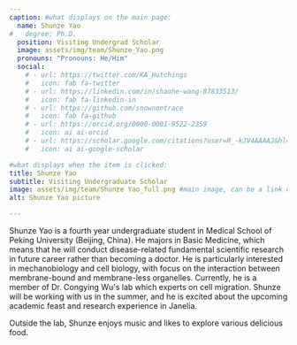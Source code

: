 ```yaml
---
caption: #what displays on the main page:
  name: Shunze Yao
#   degree: Ph.D.
  position: Visiting Undergrad Scholar
  image: assets/img/team/Shunze_Yao.png
  pronouns: "Pronouns: He/Him"
  social:
    # - url: https://twitter.com/KA_Hutchings
    #   icon: fab fa-twitter
    # - url: https://linkedin.com/in/shaohe-wang-87833513/
    #   icon: fab fa-linkedin-in
    # - url: https://github.com/snownontrace
    #   icon: fab fa-github
    # - url: https://orcid.org/0000-0001-9522-2359
    #   icon: ai ai-orcid
    # - url: https://scholar.google.com/citations?user=R_-kJV4AAAAJ&hl=en
    #   icon: ai ai-google-scholar

#what displays when the item is clicked:
title: Shunze Yao
subtitle: Visiting Undergraduate Scholar
image: assets/img/team/Shunze Yao_full.png #main image, can be a link or a file in assets/img/team
alt: Shunze Yao picture

---
```


Shunze Yao is a fourth year undergraduate student in Medical School of Peking University (Beijing, China). He majors in Basic Medicine, which means that he will conduct disease-related fundamental scientific research in future career rather than becoming a doctor. He is particularly interested in mechanobiology and cell biology, with focus on the interaction between membrane-bound and membrane-less organelles. Currently, he is a member of Dr. Congying Wu's lab which experts on cell migration. Shunze will be working with us in the summer, and he is excited about the upcoming academic feast and research experience in Janelia.

Outside the lab, Shunze enjoys music and likes to explore various delicious food.
